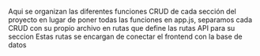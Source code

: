 Aqui se organizan las diferentes funciones CRUD de cada sección del proyecto
en lugar de poner todas las funciones en app.js, separamos cada CRUD con su propio archivo en rutas que define las rutas API para su seccion
Estas rutas se encargan de conectar el frontend con la base de datos 